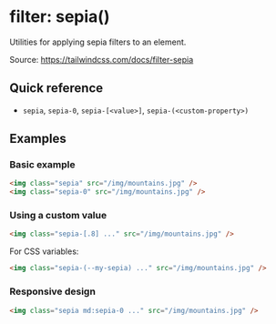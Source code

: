 # filter: sepia()

Utilities for applying sepia filters to an element.

Source: https://tailwindcss.com/docs/filter-sepia

## Quick reference

- `sepia`, `sepia-0`, `sepia-[<value>]`, `sepia-(<custom-property>)`

## Examples

### Basic example

```html
<img class="sepia" src="/img/mountains.jpg" />
<img class="sepia-0" src="/img/mountains.jpg" />
```

### Using a custom value

```html
<img class="sepia-[.8] ..." src="/img/mountains.jpg" />
```

For CSS variables:

```html
<img class="sepia-(--my-sepia) ..." src="/img/mountains.jpg" />
```

### Responsive design

```html
<img class="sepia md:sepia-0 ..." src="/img/mountains.jpg" />
```

